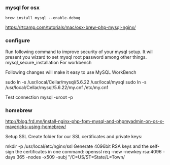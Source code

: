 ### mysql for osx

`brew install mysql --enable-debug`

<https://rtcamp.com/tutorials/mac/osx-brew-php-mysql-nginx/>


### configure

Run following command to improve security of your mysql setup. It will present you wizard to set mysql root password among other things.
mysql_secure_installation
For workbench

Following changes will make it easy to use MySQL WorkBench

sudo ln -s /usr/local/Cellar/mysql/5.6.22 /usr/local/mysql
sudo ln -s /usr/local/Cellar/mysql/5.6.22/my.cnf /etc/my.cnf

Test connection
mysql -uroot -p


### homebrew

<http://blog.frd.mn/install-nginx-php-fpm-mysql-and-phpmyadmin-on-os-x-mavericks-using-homebrew/>

Setup SSL
Create folder for our SSL certificates and private keys:

mkdir -p /usr/local/etc/nginx/ssl
Generate 4096bit RSA keys and the self-sign the certificates in one command:
openssl req -new -newkey rsa:4096 -days 365 -nodes -x509 -subj "/C=US/ST=State/L=Town/
